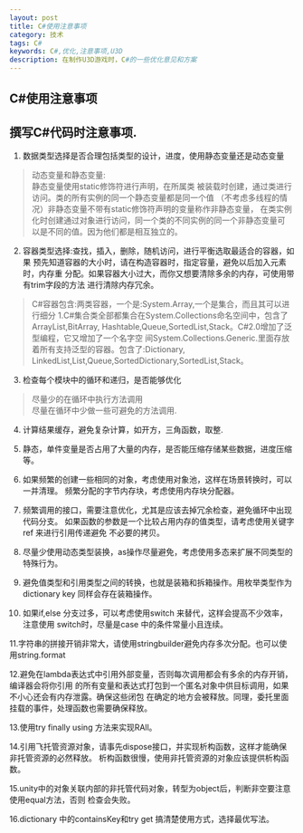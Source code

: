 ```yaml
---
layout: post 
title: C#使用注意事项
category: 技术
tags: C#
keywords: C#,优化,注意事项,U3D
description: 在制作U3D游戏时，C#的一些优化意见和方案
---
```


C#使用注意事项
--------------

## 撰写C#代码时注意事项.

1. 数据类型选择是否合理包括类型的设计，进度，使用静态变量还是动态变量

>动态变量和静态变量:<br/>静态变量使用static修饰符进行声明，在所属类
被装载时创建，通过类进行访问。类的所有实例的同一个静态变量都是同一个值
（不考虑多线程的情况）非静态变量不带有static修饰符声明的变量称作非静态变量，
在类实例化时创建通过对象进行访问，同一个类的不同实例的同一个非静态变量可
以是不同的值。因为他们都是相互独立的。

2. 容器类型选择:查找，插入，删除，随机访问，进行平衡选取最适合的容器，如果
预先知道容器的大小时，请在构造容器时，指定容量，避免以后加入元素时，内存重
分配。如果容器大小过大，而你又想要清除多余的内存，可使用带有trim字段的方法
进行清除内存冗余。

>C#容器包含:两类容器，一个是:System.Array,一个是集合，而且其可以进行细分
1.C#集合类全部都集合在System.Collections命名空间中，包含了ArrayList,BitArray,
Hashtable,Queue,SortedList,Stack。C#2.0增加了泛型编程，它又增加了一个名字空
间System.Collections.Generic.里面存放着所有支持泛型的容器。包含了:Dictionary,
LinkedList,List,Queue,SortedDictionary,SortedList,Stack。

3. 检查每个模块中的循环和递归，是否能够优化

>尽量少的在循环中执行方法调用<br/>尽量在循环中少做一些可避免的方法调用.

4. 计算结果缓存，避免复杂计算，如开方，三角函数，取整.
5. 静态，单件变量是否占用了大量的内存，是否能压缩存储某些数据，进度压缩等。
6. 如果频繁的创建一些相同的对象，考虑使用对象池，这样在场景转换时，可以一并清理。
频繁分配的字节内存块，考虑使用内存块分配器。
7. 频繁调用的接口，需要注意优化，尤其是应该去掉冗余检查，避免循环中出现代码分支。
如果函数的参数是一个比较占用内存的值类型，请考虑使用关键字ref 来进行引用传递避免
不必要的拷贝。
8. 尽量少使用动态类型装换，as操作尽量避免，考虑使用多态来扩展不同类型的特殊行为。
9. 避免值类型和引用类型之间的转换，也就是装箱和拆箱操作。用枚举类型作为dictionary key
同样会存在装箱操作。

10. 如果if,else 分支过多，可以考虑使用switch 来替代，这样会提高不少效率，注意使用
switch时，尽量是case 中的条件常量小且连续。

11.字符串的拼接开销非常大，请使用stringbuilder避免内存多次分配。也可以使用string.format

12.避免在lambda表达式中引用外部变量，否则每次调用都会有多余的内存开销，编译器会将你引用
的所有变量和表达式打包到一个匿名对象中供目标调用，如果不小心还会有内存泄露。确保这些闭包
在确定的地方会被释放。同理，委托里面挂载的事件，处理函数也需要确保释放。

13.使用try finally using 方法来实现RAll。

14.引用飞托管资源对象，请事先dispose接口，并实现析构函数，这样才能确保非托管资源的必然释放。
析构函数很慢，使用非托管资源的对象应该提供析构函数。

15.unity中的对象关联内部的非托管代码对象，转型为object后，判断非空要注意使用equal方法，否则
检查会失败。

16.dictionary 中的containsKey和try get 搞清楚使用方式，选择最优写法。


